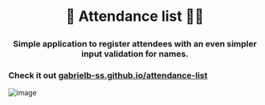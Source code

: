 # <p align="center"> 📝 Attendance list 🙋‍♀️ </p>
### <p align="center"> Simple application to register attendees with an even simpler input validation for names. 
### Check it out [gabrielb-ss.github.io/attendance-list](https://gabrielb-ss.github.io/attendance-list/)</p>

![image](https://user-images.githubusercontent.com/59917720/215300709-a33f078c-0f80-45b8-8716-4c568a4fc6db.png)
